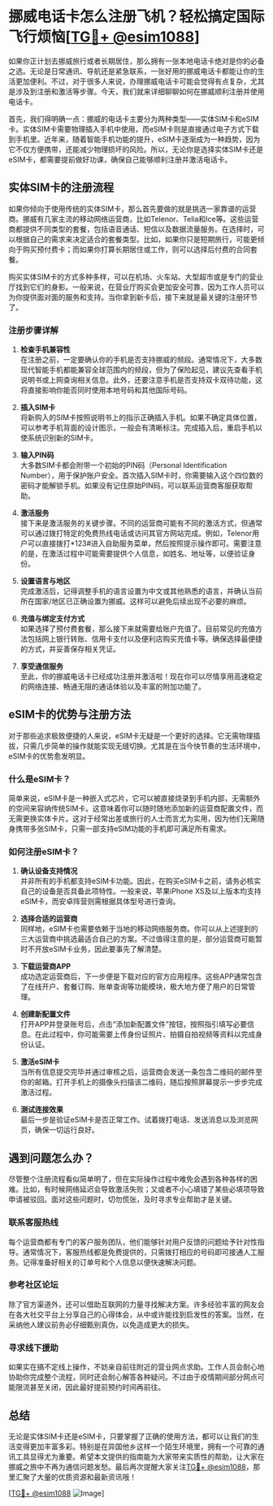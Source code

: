 # 挪威电话卡怎么注册飞机？轻松搞定国际飞行烦恼[[TG💪+ @esim1088](https://t.me/s/esim1088)]

如果你正计划去挪威旅行或者长期居住，那么拥有一张本地电话卡绝对是你的必备之选。无论是日常通讯、导航还是紧急联系，一张好用的挪威电话卡都能让你的生活更加便利。不过，对于很多人来说，办理挪威电话卡可能会觉得有点复杂，尤其是涉及到注册和激活等步骤。今天，我们就来详细聊聊如何在挪威顺利注册并使用电话卡。

首先，我们得明确一点：挪威的电话卡主要分为两种类型——实体SIM卡和eSIM卡。实体SIM卡需要物理插入手机中使用，而eSIM卡则是直接通过电子方式下载到手机里。近年来，随着智能手机功能的提升，eSIM卡逐渐成为一种趋势，因为它不仅方便携带，还能减少物理损坏的风险。所以，无论你是选择实体SIM卡还是eSIM卡，都需要提前做好功课，确保自己能够顺利注册并激活电话卡。

## 实体SIM卡的注册流程

如果你倾向于使用传统的实体SIM卡，那么首先要做的就是挑选一家靠谱的运营商。挪威有几家主流的移动网络运营商，比如Telenor、Telia和Ice等。这些运营商都提供不同类型的套餐，包括语音通话、短信以及数据流量服务。在选择时，可以根据自己的需求来决定适合的套餐类型。比如，如果你只是短期旅行，可能更倾向于购买预付费卡；而如果你打算长期居住或工作，则可以选择后付费的合同套餐。

购买实体SIM卡的方式多种多样，可以在机场、火车站、大型超市或是专门的营业厅找到它们的身影。一般来说，在营业厅购买会更加安全可靠，因为工作人员可以为你提供面对面的服务和支持。当你拿到新卡后，接下来就是最关键的注册环节了。

### 注册步骤详解

1. **检查手机兼容性**  
   在注册之前，一定要确认你的手机是否支持挪威的频段。通常情况下，大多数现代智能手机都能兼容全球范围内的频段，但为了保险起见，建议先查看手机说明书或上网查询相关信息。此外，还要注意手机是否支持双卡双待功能，这将直接影响你能否同时使用本地号码和其他国际号码。

2. **插入SIM卡**  
   将新购入的SIM卡按照说明书上的指示正确插入手机。如果不确定具体位置，可以参考手机背面的设计图示，一般会有清晰标注。完成插入后，重启手机以使系统识别新的SIM卡。

3. **输入PIN码**  
   大多数SIM卡都会附带一个初始的PIN码（Personal Identification Number），用于保护账户安全。首次插入SIM卡时，你需要输入这个四位数的密码才能解锁手机。如果没有记住原始PIN码，可以联系运营商客服获取帮助。

4. **激活服务**  
   接下来是激活服务的关键步骤。不同的运营商可能有不同的激活方式，但通常可以通过拨打特定的免费热线电话或访问其官方网站完成。例如，Telenor用户可以直接拨打*123#进入自助服务菜单，然后按照提示操作即可。需要注意的是，在激活过程中可能需要提供个人信息，如姓名、地址等，以便验证身份。

5. **设置语言与地区**  
   完成激活后，记得调整手机的语言设置为中文或其他熟悉的语言，并确认当前所在国家/地区已正确设置为挪威。这样可以避免后续出现不必要的麻烦。

6. **充值与绑定支付方式**  
   如果选择了预付费套餐，那么接下来就需要给账户充值了。目前常见的充值方法包括网上银行转账、信用卡支付以及便利店购买充值卡等。确保选择最便捷的方式，并妥善保存相关凭证。

7. **享受通信服务**  
   至此，你的挪威电话卡已经成功注册并激活啦！现在你可以尽情享用高速稳定的网络连接、畅通无阻的通话体验以及丰富的附加功能了。

## eSIM卡的优势与注册方法

对于那些追求极致便捷的人来说，eSIM卡无疑是一个更好的选择。它无需物理插拔，只需几步简单的操作就能实现无缝切换。尤其是在当今快节奏的生活环境中，eSIM卡的优势愈发明显。

### 什么是eSIM卡？

简单来说，eSIM卡是一种嵌入式芯片，它可以被直接烧录到手机内部，无需额外的空间来容纳传统SIM卡。这意味着你可以随时随地添加新的运营商配置文件，而无需更换实体卡片。这对于经常出差或旅行的人士而言尤为实用，因为他们无需随身携带多张SIM卡，只需一部支持eSIM功能的手机即可满足所有需求。

### 如何注册eSIM卡？

1. **确认设备支持情况**  
   并非所有的手机都支持eSIM卡功能。因此，在购买eSIM卡之前，请务必核实自己的设备是否具备此项特性。一般来说，苹果iPhone XS及以上版本均支持eSIM卡，而安卓阵营则需根据具体型号进行查询。

2. **选择合适的运营商**  
   同样地，eSIM卡也需要依赖于当地的移动网络服务商。你可以从上述提到的三大运营商中挑选最适合自己的方案。不过值得注意的是，部分运营商可能暂时不开放eSIM卡业务，因此要事先了解清楚。

3. **下载运营商APP**  
   成功选定运营商后，下一步便是下载对应的官方应用程序。这些APP通常包含了在线开户、套餐订购、账单查询等功能模块，极大地方便了用户的日常管理。

4. **创建新配置文件**  
   打开APP并登录账号后，点击“添加新配置文件”按钮，按照指引填写必要信息。在此过程中，你可能需要上传身份证照片、拍摄自拍视频等资料以完成身份认证。

5. **激活eSIM卡**  
   当所有信息提交完毕并通过审核之后，运营商会发送一条包含二维码的邮件至你的邮箱。打开手机上的摄像头扫描该二维码，随后按照屏幕提示一步步完成激活过程。

6. **测试连接效果**  
   最后一步是验证eSIM卡是否正常工作。试着拨打电话、发送消息以及浏览网页，确保一切运行良好。

## 遇到问题怎么办？

尽管整个注册流程看似简单明了，但在实际操作过程中难免会遇到各种各样的困难。比如，有时候网络延迟会导致激活失败；又或者不小心填错了某些必填项导致申请被驳回。面对这些问题时，切勿慌张，及时寻求专业帮助才是关键。

### 联系客服热线  
每个运营商都有专门的客户服务团队，他们能够针对用户反馈的问题给予针对性指导。通常情况下，客服热线都是免费提供的，只需拨打相应的号码即可接通人工服务。记得准备好相关的订单号和个人信息以便快速解决问题。

### 参考社区论坛  
除了官方渠道外，还可以借助互联网的力量寻找解决方案。许多经验丰富的网友会在各大社交平台上分享自己的心得体会，从中或许能找到启发性的答案。当然，在采纳他人建议前务必仔细甄别真伪，以免造成更大的损失。

### 寻求线下援助  
如果实在搞不定线上操作，不妨亲自前往附近的营业网点求助。工作人员会耐心地协助你完成整个流程，同时还会耐心解答各种疑问。不过由于疫情期间部分网点可能限流甚至关闭，因此最好提前预约时间再前往。

## 总结

无论是实体SIM卡还是eSIM卡，只要掌握了正确的使用方法，都可以让我们的生活变得更加丰富多彩。特别是在异国他乡这样一个陌生环境里，拥有一个可靠的通讯工具显得尤为重要。希望本文提供的指南能为大家带来实质性的帮助，让大家在挪威之旅中不再为通信问题发愁。最后再次提醒大家关注[TG💪+ @esim1088](https://t.me/s/esim1088)，那里汇聚了大量的优质资源和最新资讯哦！

[[TG💪+ @esim1088](https://t.me/s/esim1088) ![Image](https://i.postimg.cc/4NQfJmqS/Snipaste-2025-05-13-00-14-12.png)]